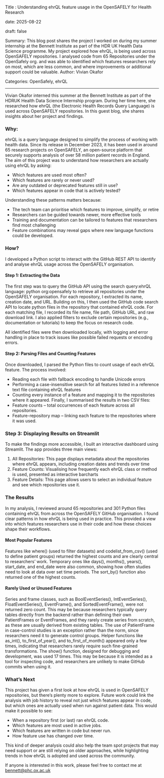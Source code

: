 Title : Understanding ehrQL feature usage in the OpenSAFELY for Health Research

date: 2025-08-22

draft: false

Summary: This blog post shares the project I worked on during my summer internship at the Bennett Institute as part of the HDR UK Health Data Science programme. My project explored how ehrQL, is being used across OpenSAFELY repositories. I analysed code from 65 Repositories under the OpenSafely org. and was able to identified which features researchers rely on most, which are less common, and where improvements or additional support could be valuable.
Author: Vivian Okafor

Categories: OpenSafely, ehrQL


---
Vivian Okafor interned this summer at the Bennett Institute as part of the HDRUK Health Data Science Internship program. During her time here, she researched how ehrQL (the Electronic Health Records Query Language) is used across OpenSAFELY repositories. In this guest blog, she shares insights about her project and findings.

### Why:
ehrQL is a query language designed to simplify the process of working with health data. Since its release in December 2023, it has been used in around 65 research projects on OpenSAFELY, an open-source platform that securely supports analysis of over 58 million patient records in England.
The aim of this project was to understand how researchers are actually using ehrQL by asking:

- Which features are used most often?
- Which features are rarely or never used?
- Are any outdated or deprecated features still in use?
- Which features appear in code that is actively tested?

Understanding these patterns matters because:

- The tech team can prioritise which features to improve, simplify, or retire
- Researchers can be guided towards newer, more effective tools
- Training and documentation can be tailored to features that researchers find most challenging
- Feature combinations may reveal gaps where new language functions could be developed.

### How?
I developed a Python script to interact with the GitHub REST API to identify and analyse ehrQL usage across the OpenSAFELY organisation. 

#### Step 1: Extracting the Data
The first step was to query the GitHub API using the search query:ehrQL language: python org:opensafely to retrieve all repositories under the OpenSAFELY organisation. For each repository, I extracted its name, creation date, and URL. Building on this, I then used the GitHub code search API to locate python files in the repository that contained ehrQL code. 
For each matching file, I recorded its file name, file path, GitHub URL, and raw download link. I also applied filters to exclude certain repositories (e.g., documentation or tutorials) to keep the focus on research code.

All identified files were then downloaded locally, with logging and error handling in place to track issues like possible failed requests or encoding errors.

#### Step 2:  Parsing Files and Counting Features
Once downloaded, I parsed the Python files to count usage of each ehrQL feature. The process involved:
- Reading each file with fallback encoding to handle Unicode errors
- Performing a case-insensitive search for all features listed in a reference text file containing ehrQL features
- Counting every instance of a feature and mapping it to the repositories where it appeared.
Finally, I summarised the results in two CSV files:
- Feature counts – total occurrences of each feature across all repositories.
- Feature-repository map – linking each feature to the repositories where it was used.
  
### Step 3: Displaying Results on Streamlit 
To make the findings more accessible, I built an interactive dashboard using Streamlit. The app provides three main views:

1. All Repositories: This page displays metadata about the repositories where ehrQL appears, including creation dates and trends over time
2. Feature Counts: Visualising how frequently each ehrQL class or method is used, presented as interactive barcharts
3. Feature Details: This page allows users to select an individual feature and see which repositories use it.

### The Results 
In my analysis, I reviewed around 65 repositories and 301 Python files containing ehrQL from across the OpenSAFELY GitHub organisation. I found clear patterns in how ehrQL is being used in practice. This provided a view into  which features researchers use in their code and how these choices shape their workflows.

#### Most Popular Features 
Features like where() (used to filter datasets) and codelist_from_csv() (used to define patient groups) returned the highest counts and are clearly central to researchers’ work. Temporary ones like days(), months(), years(), start_date, and end_date were also common, showing how often studies need to look at data over set time periods. The sort_by() function also returned one of the highest counts.

#### Rarely Used or Unused Features
Series and frame classes, such as BoolEventSeries(), IntEventSeries(), FloatEventSeries(), EventFrame(), and SortedEventFrame(), were not returned zero count. This may be  because researchers typically query tables directly from the backend rather than defining their own PatientFrames or EventFrames, and they rarely create series from scratch, as these are usually derived from existing tables. The use of PatientFrame in case-control studies is an exception rather than the norm, since researchers need it to generate control groups.
Helper functions like as_int(), to_first_of_year(), and to_first_of_month() appeared only a few times, indicating that researchers rarely require such fine-grained transformations. 
The show() function, designed for debugging and development, was used 17 times. This may be because it is intended as a tool for inspecting code, and researchers are unlikely to make GitHub commits when using it.

### What’s Next

This project has given a first look at how ehrQL is used in OpenSAFELY repositories, but there’s plenty more to explore. Future work could link the analysis with job history to reveal not just which features appear in code, but which ones are actually used when run against patient data. This would make it possible to see:

- When a repository first (or last) ran ehrQL code.
- Which features are most used in active jobs.
- Which features are written in code but never run.
- How feature use has changed over time.

This kind of deeper analysis could also help the team spot projects that may need support or are still relying on older approaches, while highlighting trends in how ehrQL is adopted and used across the community.

If anyone is interested in this work, please feel free to contact me at bennett@phc.ox.ac.uk





    



